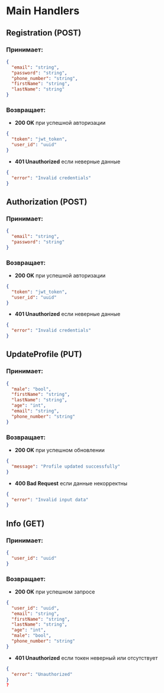# Main Handlers

## Registration (POST)
### Принимает:
```json
{
  "email": "string",
  "password": "string",
  "phone_number": "string",
  "firstName": "string",
  "lastName": "string"
}
```
### Возвращает:
- **200 OK** при успешной авторизации
```json
{
  "token": "jwt_token",
  "user_id": "uuid"
}
```
- **401 Unauthorized** если неверные данные
```json
{
  "error": "Invalid credentials"
}
```

## Authorization (POST)
### Принимает:
```json
{
  "email": "string",
  "password": "string"
}
```
### Возвращает:
- **200 OK** при успешной авторизации
```json
{
  "token": "jwt_token",
  "user_id": "uuid"
}
```
- **401 Unauthorized** если неверные данные
```json
{
  "error": "Invalid credentials"
}
```

## UpdateProfile (PUT)
### Принимает:
```json
{
  "male": "bool",
  "firstName": "string",
  "lastName": "string",
  "age": "int",
  "email": "string",
  "phone_number": "string"
}
```
### Возвращает:
- **200 OK** при успешном обновлении
```json
{
  "message": "Profile updated successfully"
}
```
- **400 Bad Request** если данные некорректны
```json
{
  "error": "Invalid input data"
}
```

## Info (GET)
### Принимает:
```json
{
  "user_id": "uuid" 
}
```

### Возвращает:
- **200 OK** при успешном запросе
```json
{
  "user_id": "uuid",
  "email": "string",
  "firstName": "string",
  "lastName": "string",
  "age": "int",
  "male": "bool",
  "phone_number": "string"
}
```
- **401 Unauthorized** если токен неверный или отсутствует
```json
{
  "error": "Unauthorized"
}
?